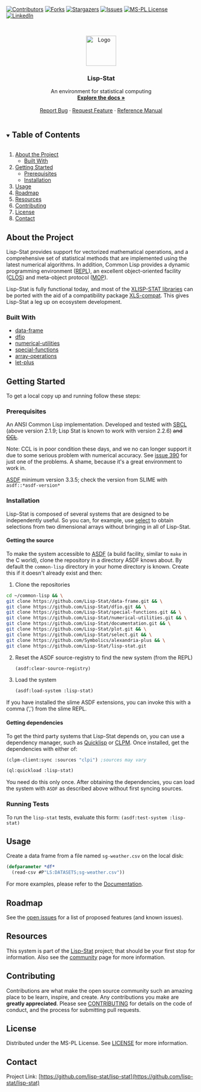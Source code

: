 
<!-- PROJECT SHIELDS -->

[![Contributors][contributors-shield]][contributors-url]
[![Forks][forks-shield]][forks-url]
[![Stargazers][stars-shield]][stars-url]
[![Issues][issues-shield]][issues-url]
[![MS-PL License][license-shield]][license-url]
[![LinkedIn][linkedin-shield]][linkedin-url]



<!-- PROJECT LOGO -->
<br />
<p align="center">
  <a href="https://github.com/lisp-stat/lisp-stat">
    <img src="https://lisp-stat.dev/images/stats-image.svg" alt="Logo" width="80" height="80">
  </a>

  <h3 align="center">Lisp-Stat</h3>

  <p align="center">
  An environment for statistical computing
  <br />
    <a href="https://lisp-stat.dev/docs/"><strong>Explore the docs »</strong></a>
    <br />
    <br />
    <a href="https://github.com/lisp-stat/lisp-stat/issues">Report Bug</a>
    ·
    <a href="https://github.com/lisp-stat/lisp-stat/issues">Request Feature</a>
    ·
    <a href="https://lisp-stat.github.io/lisp-stat/">Reference Manual</a>
  </p>
</p>



<!-- TABLE OF CONTENTS -->
<details open="open">
  <summary><h2 style="display: inline-block">Table of Contents</h2></summary>
  <ol>
    <li>
      <a href="#about-the-project">About the Project</a>
      <ul>
        <li><a href="#built-with">Built With</a></li>
      </ul>
    </li>
    <li>
      <a href="#getting-started">Getting Started</a>
      <ul>
        <li><a href="#prerequisites">Prerequisites</a></li>
        <li><a href="#installation">Installation</a></li>
      </ul>
    </li>
    <li><a href="#usage">Usage</a></li>
    <li><a href="#roadmap">Roadmap</a></li>
  <li><a href="#resources">Resources</a></li>
    <li><a href="#contributing">Contributing</a></li>
    <li><a href="#license">License</a></li>
    <li><a href="#contact">Contact</a></li>
  </ol>
</details>



<!-- ABOUT THE PROJECT -->
## About the Project

  Lisp-Stat provides support for vectorized mathematical operations,
  and a comprehensive set of statistical methods that are implemented
  using the latest numerical algorithms.  In addition, Common Lisp
  provides a dynamic programming environment
  ([REPL](https://en.wikipedia.org/wiki/Read%E2%80%93eval%E2%80%93print_loop)),
  an excellent object-oriented facility
  ([CLOS](https://en.wikipedia.org/wiki/Common_Lisp_Object_System))
  and meta-object protocol
  ([MOP](https://en.wikipedia.org/wiki/Metaobject#Metaobject_protocol)).

   Lisp-Stat is fully functional today, and most of the [XLISP-STAT
   libraries](https://github.com/Lisp-Stat/xls-archive) can be ported
   with the aid of a compatibility package
   [XLS-compat](https://github.com/Lisp-Stat/XLS-compat).  This gives
   Lisp-Stat a leg up on ecosystem development.


### Built With

* [data-frame](https://github.com/Lisp-Stat/data-frame)
* [dfio](https://github.com/Lisp-Stat/dfio)
* [numerical-utilities](https://github.com/Lisp-Stat/numerical-utilities)
* [special-functions](https://github.com/Lisp-Stat/special-functions)
* [array-operations](https://github.com/Lisp-Stat/array-operations)
* [let-plus](https://github.com/sharplispers/let-plus)


<!-- GETTING STARTED -->
## Getting Started

To get a local copy up and running follow these steps:

### Prerequisites

An ANSI Common Lisp implementation. Developed and tested with
[SBCL](https://www.sbcl.org/) (above version 2.1.9; Lisp Stat is known
to work with version 2.2.6) ~~and
[CCL](https://github.com/Clozure/ccl)~~.

Note: CCL is in poor condition these days, and we no can longer support it due to some serious problem with numerical accuracy. See [issue 390](https://github.com/Clozure/ccl/issues/390) for just one of the problems. A shame, because it's a great environment to work in.

[ASDF](https://gitlab.common-lisp.net/asdf/asdf) minimum version 3.3.5; check the version from SLIME with `asdf::*asdf-version*`


### Installation

Lisp-Stat is composed of several systems that are designed to be
independently useful.  So you can, for example, use
[select](https://github.com/Lisp-Stat/select) to obtain selections
from two dimensional arrays without bringing in all of Lisp-Stat.

#### Getting the source

To make the system accessible to [ASDF](https://common-lisp.net/project/asdf/) (a build facility, similar to `make` in the C world), clone the repository in a directory ASDF knows about.  By default the `common-lisp` directory in your home directory is known. Create this if it doesn't already exist and then:

1. Clone the repositories
```sh
cd ~/common-lisp && \
git clone https://github.com/Lisp-Stat/data-frame.git && \
git clone https://github.com/Lisp-Stat/dfio.git && \
git clone https://github.com/Lisp-Stat/special-functions.git && \
git clone https://github.com/Lisp-Stat/numerical-utilities.git && \
git clone https://github.com/Lisp-Stat/documentation.git && \
git clone https://github.com/Lisp-Stat/plot.git && \
git clone https://github.com/Lisp-Stat/select.git && \
git clone https://github.com/Symbolics/alexandria-plus && \
git clone https://github.com/Lisp-Stat/lisp-stat.git
```
2. Reset the ASDF source-registry to find the new system (from the REPL)
   ```lisp
   (asdf:clear-source-registry)
   ```
3. Load the system
   ```lisp
   (asdf:load-system :lisp-stat)
   ```

If you have installed the slime ASDF extensions, you can invoke this
with a comma (',') from the slime REPL.

#### Getting dependencies

To get the third party systems that Lisp-Stat depends on, you can use a dependency manager, such as [Quicklisp](https://www.quicklisp.org/beta/) or [CLPM](https://www.clpm.dev/). Once installed, get the dependencies with either of:

```lisp
(clpm-client:sync :sources "clpi") ;sources may vary
```

```lisp
(ql:quickload :lisp-stat)
```

You need do this only once. After obtaining the dependencies, you can
load the system with `ASDF` as described above without first syncing
sources.

### Running Tests

To run the `lisp-stat` tests, evaluate this form: `(asdf:test-system :lisp-stat)`


<!-- USAGE EXAMPLES -->
## Usage

Create a data frame from a file named `sg-weather.csv` on the local disk:

```lisp
(defparameter *df*
  (read-csv #P"LS:DATASETS;sg-weather.csv"))

```

For more examples, please refer to the
[Documentation](https://lisp-stat.dev/docs/).


<!-- ROADMAP -->
## Roadmap

See the [open issues](https://github.com/lisp-stat/lisp-stat/issues) for a list of proposed features (and known issues).

## Resources

This system is part of the [Lisp-Stat](https://lisp-stat.dev/) project; that should be your first stop for information. Also see the <!-- [resources](https://lisp-stat.dev/resources) and -->
[community](https://lisp-stat.dev/community) page for more
information.

<!-- CONTRIBUTING -->
## Contributing

Contributions are what make the open source community such an amazing place to be learn, inspire, and create. Any contributions you make are **greatly appreciated**. Please see [CONTRIBUTING](CONTRIBUTING.md) for details on the code of conduct, and the process for submitting pull requests.

<!-- LICENSE -->
## License

Distributed under the MS-PL License. See [LICENSE](LICENSE) for more information.



<!-- CONTACT -->
## Contact

Project Link: [https://github.com/lisp-stat/lisp-stat](https://github.com/lisp-stat/lisp-stat)



<!-- MARKDOWN LINKS & IMAGES -->
<!-- https://www.markdownguide.org/basic-syntax/#reference-style-links -->
[contributors-shield]: https://img.shields.io/github/contributors/lisp-stat/lisp-stat.svg?style=for-the-badge
[contributors-url]: https://github.com/lisp-stat/lisp-stat/graphs/contributors
[forks-shield]: https://img.shields.io/github/forks/lisp-stat/lisp-stat.svg?style=for-the-badge
[forks-url]: https://github.com/lisp-stat/lisp-stat/network/members
[stars-shield]: https://img.shields.io/github/stars/lisp-stat/lisp-stat.svg?style=for-the-badge
[stars-url]: https://github.com/lisp-stat/lisp-stat/stargazers
[issues-shield]: https://img.shields.io/github/issues/lisp-stat/lisp-stat.svg?style=for-the-badge
[issues-url]: https://github.com/lisp-stat/lisp-stat/issues
[license-shield]: https://img.shields.io/github/license/lisp-stat/lisp-stat.svg?style=for-the-badge
[license-url]: https://github.com/lisp-stat/lisp-stat/blob/master/LICENSE
[linkedin-shield]: https://img.shields.io/badge/-LinkedIn-black.svg?style=for-the-badge&logo=linkedin&colorB=555
[linkedin-url]: https://www.linkedin.com/company/symbolics/
